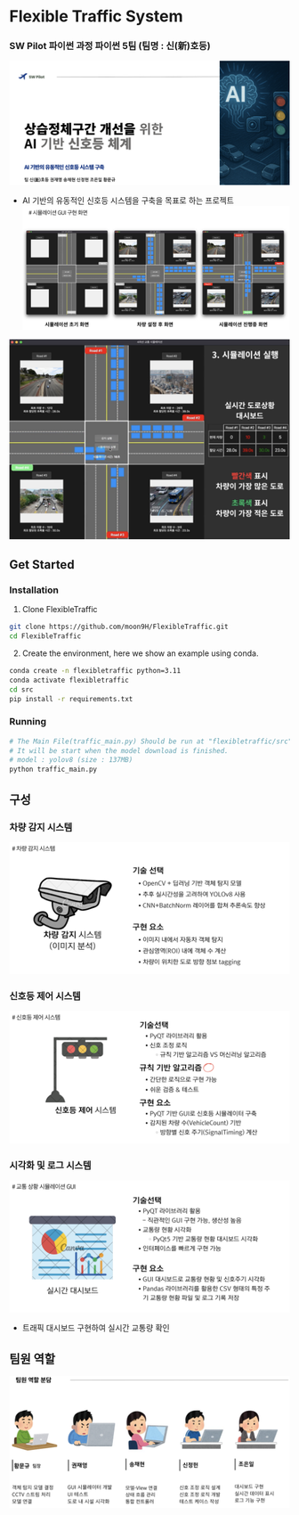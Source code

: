 # Flexible Traffic System
### SW Pilot 파이썬 과정 파이썬 5팀 (팀명 : 신(新)호등)
![demo](img/forREADME/flexibleTraffic.png)
* AI 기반의 유동적인 신호등 시스템을 구축을 목표로 하는 프로젝트
![Main GUIs](img/forREADME/mainGUI.png)

![Simulation Video Capture](img/forREADME/simulation.png)

## Get Started

### Installation

1. Clone FlexibleTraffic
```bash
git clone https://github.com/moon9H/FlexibleTraffic.git
cd FlexibleTraffic
```

2. Create the environment, here we show an example using conda.
```bash
conda create -n flexibletraffic python=3.11
conda activate flexibletraffic
cd src
pip install -r requirements.txt
```

### Running
```bash
# The Main File(traffic_main.py) Should be run at "flexibletraffic/src"
# It will be start when the model download is finished.
# model : yolov8 (size : 137MB)
python traffic_main.py
```

## 구성
### 차량 감지 시스템
<img src="img/forREADME/car_detect.png">


### 신호등 제어 시스템
<img src="img/forREADME/sig_control.png">

### 시각화 및 로그 시스템
<img src="img/forREADME/visualize_log.png">

* 트래픽 대시보드 구현하여 실시간 교통량 확인

## 팀원 역할
<img src="img/forREADME/teamRole.png">
